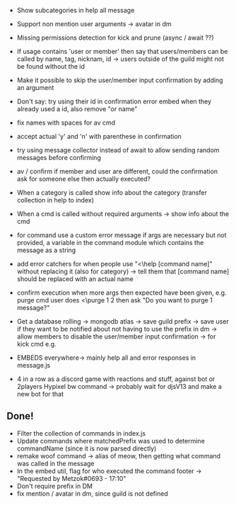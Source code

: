 - Show subcategories in help all message
- Support non mention user arguments
	-> avatar in dm
- Missing permissions detection for kick and prune (async / await ??)
- If usage contains 'user or member' then say that users/members can be called by name, tag, nicknam, id -> users outside of the guild might not be found without the id
- Make it possible to skip the user/member input confirmation by adding an argument
- Don't say: try using their id in confirmation error embed when they already used a id, also remove "or name"
- fix names with spaces for av cmd
- accept actual 'y' and 'n' with parenthese in confirmation
- try using message collector instead of await to allow sending random messages before confirming
- av / confirm if member and user are different, could the confirmation ask for someone else then actually executed?



- When a category is called show info about the category (transfer collection in help to index)
- When a cmd is called without required arguments -> show info about the cmd
- for command use a custom error message if args are necessary but not provided, a variable in the command module which contains the message as a string
- add error catchers for when people use "<\help [command name]" without replacing it (also for category) -> tell them that [command name] should be replaced with an actual name
- confirm execution when more args then expected have been given, e.g. purge cmd
	user does <\purge 1 2 then ask "Do you want to purge 1 message?" 

- Get a database rolling -> mongodb atlas
	-> save guild prefix
	-> save user if they want to be notified about not having to use the prefix in dm
	-> allow members to disable the user/member input confirmation -> for kick cmd e.g.
- EMBEDS everywhere-> mainly help all and error responses in message.js
- 4 in a row as a discord game with reactions and stuff, against bot or 2players
Hypixel bw command -> probably wait for djsV13 and make a new bot for that



<h2>Done!</h2>

- Filter the collection of commands in index.js
- Update commands where matchedPrefix was used to determine commandName (since it is now parsed directly)
- remake woof command -> alias of meow, then getting what command was called in the message
- In the embed util, flag for who executed the command footer -> "Requested by Metzok#0693 - 17:10"
- Don't require prefix in DM
- fix mention / avatar in dm, since guild is not defined
